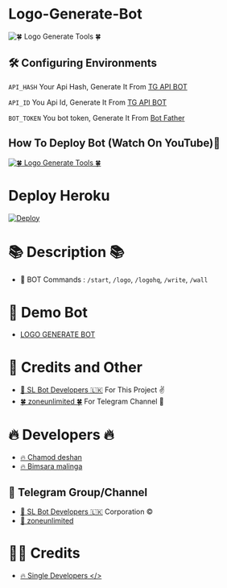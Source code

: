 # Logo-Generate-Bot 

![🍀 Logo Generate Tools 🍀](https://telegra.ph/file/61e5a2d1009c4cbdaf67d.jpg)



## 🛠 Configuring Environments

``` API_HASH ``` Your Api Hash, Generate It From [TG API BOT](https://t.me/TgApiextractorBot)

``` API_ID ``` You Api Id, Generate It From [TG API BOT](https://t.me/TgApiextractorBot)

``` BOT_TOKEN ``` You bot token, Generate It From [Bot Father](https://t.me/BotFather)



## How To Deploy Bot (Watch On YouTube)🌷
[![🍀 Logo Generate Tools 🍀](https://telegra.ph/file/04f4e08d3d96e237b6bad.jpg)](https://youtu.be/SEzZTL2eQ6k)



# Deploy Heroku 

[![Deploy](https://www.herokucdn.com/deploy/button.svg)](https://heroku.com/deploy?template=https://github.com/SL-Bot-Developers/logo-tools.git)



# 📚 Description 📚
 

- 🔑 BOT Commands : `/start`, `/logo`, `/logohq`, `/write`, `/wall`



# 🌸 Demo Bot

- [LOGO GENERATE BOT](https://t.me/The_logo_generate_bot)



# 🌺 Credits and Other

- [🚀 SL Bot Developers 🇱🇰](https://github.com/SL-Bot-Developers) For This Project ✌️
- [🍀 zoneunlimited 🍀](https://t.me/zoneunlimited) For Telegram Channel 🚀



# 🔥 Developers 🔥

- [🔥 Chamod deshan](https://t.me/chamod_deshan)<br>
- [🔥 Bimsara malinga](https://t.me/bimsaramalinga) <br>



## 🌷 Telegram Group/Channel

- [🌷 SL Bot Developers 🇱🇰](https://t.me/SL_BotDevelopers) Corporation ©️
- [🌷 zoneunlimited](https://t.me/zoneunlimited) 



# 🙋‍♂ Credits 

- [🔥 Single Developers </> ](https://t.me/SingleDevelopers)

##

